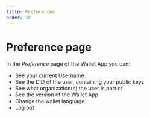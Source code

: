 ```yaml
---
title: Preferences
order: 50
---
```



# Preference page

In the *Preference* page of the Wallet App you can:
- See your current Username
- See the DID of the user, containing your public keys
- See what organization(s) the user is part of
- See the version of the Wallet App
- Change the  wallet language
- Log out